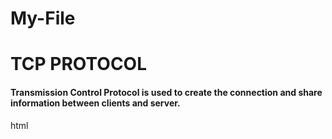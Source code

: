 # My-File
<html>
  <head>
    <title>My first Document</title>
  </head>
  <body>
    <h1><marque> TCP PROTOCOL</h1></marque>
      <body>
      <p><h4> Transmission Control Protocol is used to create the connection and share information between clients and server.</h4> </p>
      </body>
    </h1>html
                                                                                                                                         
        

